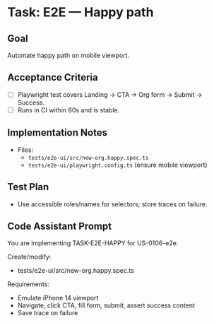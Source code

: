 # Task: E2E — Happy path

## Goal
Automate happy path on mobile viewport.

## Acceptance Criteria
- [ ] Playwright test covers Landing → CTA → Org form → Submit → Success.
- [ ] Runs in CI within 60s and is stable.

## Implementation Notes
- Files:
  - `tests/e2e-ui/src/new-org.happy.spec.ts`
  - `tests/e2e-ui/playwright.config.ts` (ensure mobile viewport)

## Test Plan
- Use accessible roles/names for selectors; store traces on failure.

## Code Assistant Prompt
You are implementing TASK-E2E-HAPPY for US-0106-e2e.

Create/modify:
- tests/e2e-ui/src/new-org.happy.spec.ts

Requirements:
- Emulate iPhone 14 viewport
- Navigate, click CTA, fill form, submit, assert success content
- Save trace on failure
